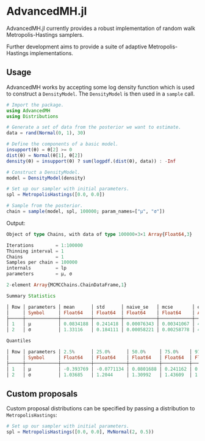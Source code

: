 # AdvancedMH.jl

AdvancedMH.jl currently provides a robust implementation of random walk Metropolis-Hastings samplers.

Further development aims to provide a suite of adaptive Metropolis-Hastings implementations.

## Usage

AdvancedMH works by accepting some log density function which is used to construct a `DensityModel`. The `DensityModel` is then used in a `sample` call.

```julia
# Import the package.
using AdvancedMH
using Distributions

# Generate a set of data from the posterior we want to estimate.
data = rand(Normal(0, 1), 30)

# Define the components of a basic model.
insupport(θ) = θ[2] >= 0
dist(θ) = Normal(θ[1], θ[2])
density(θ) = insupport(θ) ? sum(logpdf.(dist(θ), data)) : -Inf

# Construct a DensityModel.
model = DensityModel(density)

# Set up our sampler with initial parameters.
spl = MetropolisHastings([0.0, 0.0])

# Sample from the posterior.
chain = sample(model, spl, 100000; param_names=["μ", "σ"])
```

Output:

```julia
Object of type Chains, with data of type 100000×3×1 Array{Float64,3}

Iterations        = 1:100000
Thinning interval = 1
Chains            = 1
Samples per chain = 100000
internals         = lp
parameters        = μ, σ

2-element Array{MCMCChains.ChainDataFrame,1}

Summary Statistics

│ Row │ parameters │ mean      │ std      │ naive_se   │ mcse       │ ess     │ r_hat   │
│     │ Symbol     │ Float64   │ Float64  │ Float64    │ Float64    │ Any     │ Any     │
├─────┼────────────┼───────────┼──────────┼────────────┼────────────┼─────────┼─────────┤
│ 1   │ μ          │ 0.0834188 │ 0.241418 │ 0.00076343 │ 0.00341067 │ 4693.04 │ 1.00008 │
│ 2   │ σ          │ 1.33116   │ 0.184111 │ 0.00058221 │ 0.00258778 │ 4965.83 │ 1.00001 │

Quantiles

│ Row │ parameters │ 2.5%      │ 25.0%      │ 50.0%     │ 75.0%    │ 97.5%    │
│     │ Symbol     │ Float64   │ Float64    │ Float64   │ Float64  │ Float64  │
├─────┼────────────┼───────────┼────────────┼───────────┼──────────┼──────────┤
│ 1   │ μ          │ -0.393769 │ -0.0771134 │ 0.0801688 │ 0.241162 │ 0.564331 │
│ 2   │ σ          │ 1.03685   │ 1.2044     │ 1.30992   │ 1.43609  │ 1.75745  │
```

## Custom proposals

Custom proposal distributions can be specified by passing a distribution to `MetropolisHastings`:

```julia
# Set up our sampler with initial parameters.
spl = MetropolisHastings([0.0, 0.0], MvNormal(2, 0.5)) 
```
